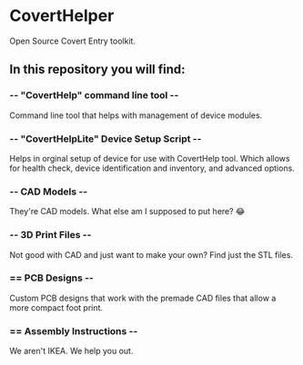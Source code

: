 # CovertHelper
Open Source Covert Entry toolkit.

## In this repository you will find: <br/>
### -- "CovertHelp" command line tool -- <br/>
Command line tool that helps with management of device modules. <br/>
### -- "CovertHelpLite" Device Setup Script -- <br/>
Helps in orginal setup of device for use with CovertHelp tool. Which allows for health check, device identification and inventory, and advanced options. <br/>
### -- CAD Models -- <br/>
They're CAD models. What else am I supposed to put here? 😂 <br/>
### -- 3D Print Files -- <br/>
Not good with CAD and just want to make your own? Find just the STL files. <br/>
### == PCB Designs -- <br/>
Custom PCB designs that work with the premade CAD files that allow a more compact foot print. <br/>
### == Assembly Instructions -- <br/>
We aren't IKEA. We help you out. <br/>
